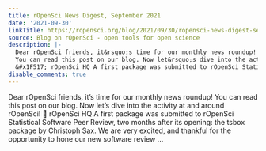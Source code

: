 ```yaml
---
title: rOpenSci News Digest, September 2021
date: '2021-09-30'
linkTitle: https://ropensci.org/blog/2021/09/30/ropensci-news-digest-september-2021/
source: Blog on rOpenSci - open tools for open science
description: |-
  Dear rOpenSci friends, it&rsquo;s time for our monthly news roundup!
  You can read this post on our blog. Now let&rsquo;s dive into the activity at and around rOpenSci!
  &#x1F517; rOpenSci HQ A first package was submitted to rOpenSci Statistical Software Peer Review, two months after its opening: the tsbox package by Christoph Sax. We are very excited, and thankful for the opportunity to hone our new software review ...
disable_comments: true
---
```

Dear rOpenSci friends, it&rsquo;s time for our monthly news roundup!
You can read this post on our blog. Now let&rsquo;s dive into the activity at and around rOpenSci!
&#x1F517; rOpenSci HQ A first package was submitted to rOpenSci Statistical Software Peer Review, two months after its opening: the tsbox package by Christoph Sax. We are very excited, and thankful for the opportunity to hone our new software review ...